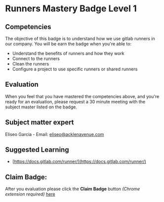 # Runners Mastery Badge Level 1

## Competencies
The objective of this badge is to understand how we use gitlab runners in our company.
You will be earn the badge when you're able to:
- Understand the benefits of runners and how they work
- Connect to the runners
- Clean the runners
- Configure a project to use specific runners or shared runners

## Evaluation
When you feel that you have mastered the competencies above, and you're ready for an evaluation, please request a 30 minute meeting with the subject master listed on the badge.

## Subject matter expert
Eliseo Garcia - Email: eliseo@acklenavenue.com

## Suggested Learning
- [https://docs.gitlab.com/runner/](https://docs.gitlab.com/runner/)

## Claim Badge:
After you evaluation please click the **Claim Badge** button *(Chrome extension required)* [here](https://acklenavenue.badgr.com/public/badges/0tTn90hfTB--orZ93Tw7lw)
